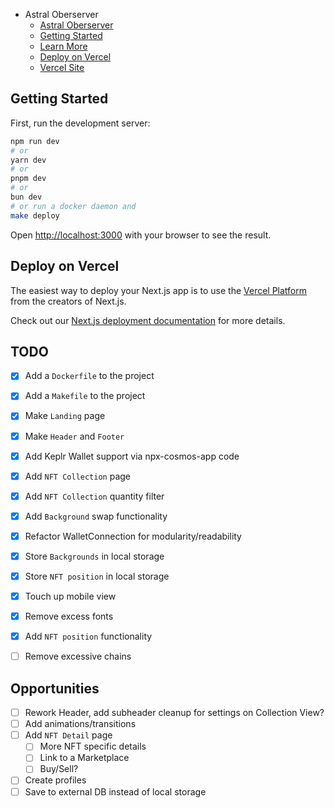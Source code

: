 - Astral Oberserver
  - [Astral Oberserver](#astral-oberserver)
  - [Getting Started](#getting-started)
  - [Learn More](#learn-more)
  - [Deploy on Vercel](#deploy-on-vercel)
  - [Vercel Site](astral-observer.vercel.app)

## Getting Started

First, run the development server:

```bash
npm run dev
# or
yarn dev
# or
pnpm dev
# or
bun dev
# or run a docker daemon and
make deploy
```

Open [http://localhost:3000](http://localhost:3000) with your browser to see the result.

## Deploy on Vercel

The easiest way to deploy your Next.js app is to use the [Vercel Platform](https://vercel.com/new?utm_medium=default-template&filter=next.js&utm_source=create-next-app&utm_campaign=create-next-app-readme) from the creators of Next.js.

Check out our [Next.js deployment documentation](https://nextjs.org/docs/deployment) for more details.

## TODO

- [x] Add a `Dockerfile` to the project
- [x] Add a `Makefile` to the project
- [x] Make `Landing` page
- [x] Make `Header` and `Footer`
- [x] Add Keplr Wallet support via npx-cosmos-app code
- [x] Add `NFT Collection` page
- [x] Add `NFT Collection` quantity filter
- [x] Add `Background` swap functionality
- [x] Refactor WalletConnection for modularity/readability
- [x] Store `Backgrounds` in local storage
- [x] Store `NFT position` in local storage
- [x] Touch up mobile view
- [x] Remove excess fonts
- [x] Add `NFT position` functionality

- [ ] Remove excessive chains

## Opportunities

- [ ] Rework Header, add subheader cleanup for settings on Collection View?
- [ ] Add animations/transitions
- [ ] Add `NFT Detail` page
  - [ ] More NFT specific details
  - [ ] Link to a Marketplace
  - [ ] Buy/Sell?
- [ ] Create profiles
- [ ] Save to external DB instead of local storage
